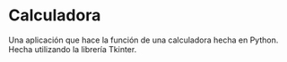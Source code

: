 # Calculadora
Una aplicación que hace la función de una calculadora hecha en Python. Hecha utilizando la librería Tkinter.
